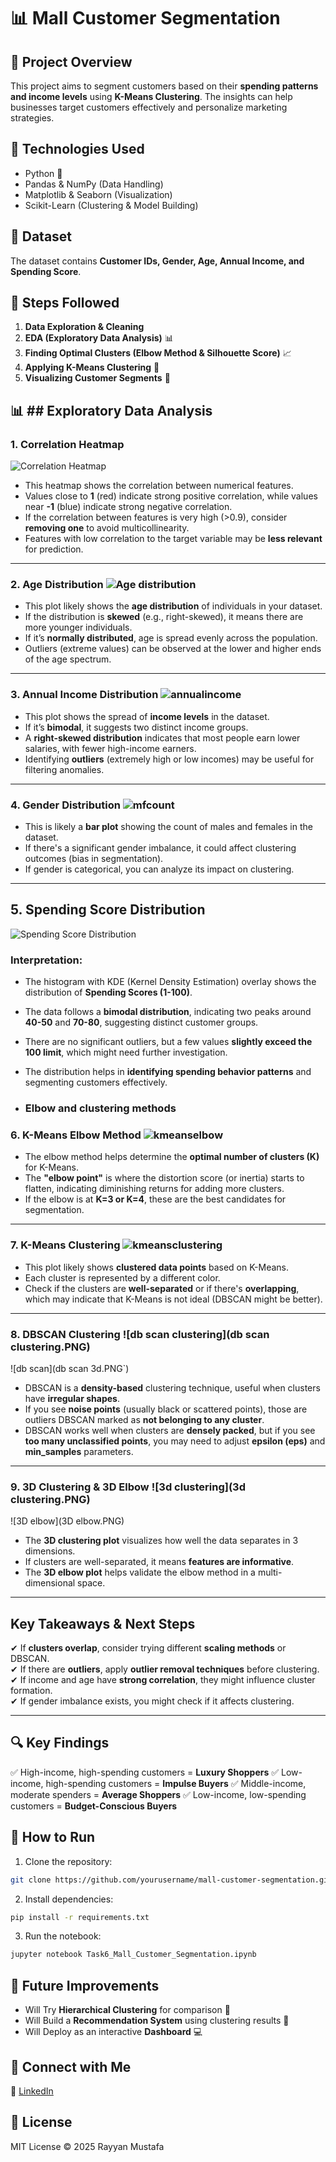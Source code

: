 # 📊 Mall Customer Segmentation

## 📝 Project Overview
This project aims to segment customers based on their **spending patterns and income levels** using **K-Means Clustering**. The insights can help businesses target customers effectively and personalize marketing strategies.

## 🔧 Technologies Used
- Python 🐍
- Pandas & NumPy (Data Handling)
- Matplotlib & Seaborn (Visualization)
- Scikit-Learn (Clustering & Model Building)

## 📂 Dataset
The dataset contains **Customer IDs, Gender, Age, Annual Income, and Spending Score**. 

## 📌 Steps Followed
1. **Data Exploration & Cleaning**
2. **EDA (Exploratory Data Analysis)** 📊
3. **Finding Optimal Clusters (Elbow Method & Silhouette Score)** 📈
4. **Applying K-Means Clustering** 🔄
5. **Visualizing Customer Segments** 🎨

## 📊 ## Exploratory Data Analysis
### 1. Correlation Heatmap 
![Correlation Heatmap](correlationheatmap.PNG)
- This heatmap shows the correlation between numerical features.  
- Values close to **1** (red) indicate strong positive correlation, while values near **-1** (blue) indicate strong negative correlation.  
- If the correlation between features is very high (>0.9), consider **removing one** to avoid multicollinearity.  
- Features with low correlation to the target variable may be **less relevant** for prediction.  

---

### 2. Age Distribution ![Age distribution](age.PNG)
- This plot likely shows the **age distribution** of individuals in your dataset.  
- If the distribution is **skewed** (e.g., right-skewed), it means there are more younger individuals.  
- If it’s **normally distributed**, age is spread evenly across the population.  
- Outliers (extreme values) can be observed at the lower and higher ends of the age spectrum.  

---

### 3. Annual Income Distribution ![annualincome](annualincome.PNG)
- This plot shows the spread of **income levels** in the dataset.  
- If it’s **bimodal**, it suggests two distinct income groups.  
- A **right-skewed distribution** indicates that most people earn lower salaries, with fewer high-income earners.  
- Identifying **outliers** (extremely high or low incomes) may be useful for filtering anomalies.  

---


### 4. Gender Distribution ![mfcount](mfcount.PNG)
- This is likely a **bar plot** showing the count of males and females in the dataset.  
- If there's a significant gender imbalance, it could affect clustering outcomes (bias in segmentation).  
- If gender is categorical, you can analyze its impact on clustering.  

---

## 5. Spending Score Distribution

![Spending Score Distribution](spendingscore.PNG)

### Interpretation:
- The histogram with KDE (Kernel Density Estimation) overlay shows the distribution of **Spending Scores (1-100)**.
- The data follows a **bimodal distribution**, indicating two peaks around **40-50** and **70-80**, suggesting distinct customer groups.
- There are no significant outliers, but a few values **slightly exceed the 100 limit**, which might need further investigation.
- The distribution helps in **identifying spending behavior patterns** and segmenting customers effectively.

- ### Elbow and clustering methods

### 6. K-Means Elbow Method ![kmeanselbow](kmeanselbow.PNG)
- The elbow method helps determine the **optimal number of clusters (K)** for K-Means.  
- The **"elbow point"** is where the distortion score (or inertia) starts to flatten, indicating diminishing returns for adding more clusters.  
- If the elbow is at **K=3 or K=4**, these are the best candidates for segmentation.  

---

### 7. K-Means Clustering ![kmeansclustering](kmeansclustering.PNG)
- This plot likely shows **clustered data points** based on K-Means.  
- Each cluster is represented by a different color.  
- Check if the clusters are **well-separated** or if there's **overlapping**, which may indicate that K-Means is not ideal (DBSCAN might be better).  

---

### 8. DBSCAN Clustering ![db scan clustering](db scan clustering.PNG)
![db scan](db scan 3d.PNG`)
- DBSCAN is a **density-based** clustering technique, useful when clusters have **irregular shapes**.  
- If you see **noise points** (usually black or scattered points), those are outliers DBSCAN marked as **not belonging to any cluster**.  
- DBSCAN works well when clusters are **densely packed**, but if you see **too many unclassified points**, you may need to adjust **epsilon (eps)** and **min_samples** parameters.  

---

### 9. 3D Clustering & 3D Elbow ![3d clustering](3d clustering.PNG)
![3D elbow](3D elbow.PNG)
- The **3D clustering plot** visualizes how well the data separates in 3 dimensions.  
- If clusters are well-separated, it means **features are informative**.  
- The **3D elbow plot** helps validate the elbow method in a multi-dimensional space.  

---

## Key Takeaways & Next Steps  
✔ If **clusters overlap**, consider trying different **scaling methods** or DBSCAN.  
✔ If there are **outliers**, apply **outlier removal techniques** before clustering.  
✔ If income and age have **strong correlation**, they might influence cluster formation.  
✔ If gender imbalance exists, you might check if it affects clustering.  

---  
## 🔍 Key Findings
✅ High-income, high-spending customers = **Luxury Shoppers**
✅ Low-income, high-spending customers = **Impulse Buyers**
✅ Middle-income, moderate spenders = **Average Shoppers**
✅ Low-income, low-spending customers = **Budget-Conscious Buyers**

## 🚀 How to Run
1. Clone the repository:
```bash
git clone https://github.com/yourusername/mall-customer-segmentation.git
```
2. Install dependencies:
```bash
pip install -r requirements.txt
```
3. Run the notebook:
```bash
jupyter notebook Task6_Mall_Customer_Segmentation.ipynb
```

## 📢 Future Improvements
- Will Try **Hierarchical Clustering** for comparison 🔄
- Will Build a **Recommendation System** using clustering results 📢
- Will Deploy as an interactive **Dashboard** 💻

## 🤝 Connect with Me
📩 [LinkedIn]([https://www.linkedin.com/in/yourprofile](https://www.linkedin.com/in/rayyan-mustafa-0a201520b/))

## 🔖 License
MIT License © 2025 Rayyan Mustafa
